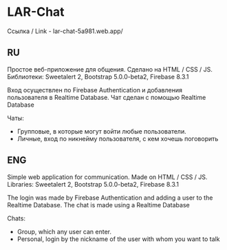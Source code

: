 # LAR-Chat

Ссылка / Link - lar-chat-5a981.web.app/

RU
------
Простое веб-приложение для общения.
Сделано на HTML / CSS / JS.
Библиотеки: Sweetalert 2, Bootstrap 5.0.0-beta2, Firebase 8.3.1

Вход осуществлен по Firebase Authentication и добавления пользователя в Realtime Database.
Чат сделан с помощью Realtime Database

Чаты:
* Групповые, в которые могут войти любые пользователи.
* Личные, вход по никнейму пользователя, с кем хочешь поговорить

ENG
------
Simple web application for communication.
Made on HTML / CSS / JS.
Libraries: Sweetalert 2, Bootstrap 5.0.0-beta2, Firebase 8.3.1

The login was made by Firebase Authentication and adding a user to the Realtime Database.
The chat is made using a Realtime Database

Chats:
* Group, which any user can enter.
* Personal, login by the nickname of the user with whom you want to talk 
